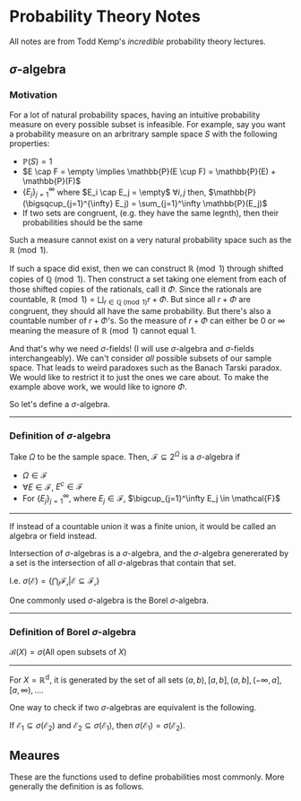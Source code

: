 # Probability Theory Notes
All notes are from Todd Kemp's *incredible* probability theory lectures.

## $\sigma$-algebra
### Motivation
For a lot of natural probability spaces, having an intuitive probability measure on every possible subset is infeasible. For example, say you want a probability measure on an arbritrary sample space $S$ with the following properties:

- $\mathbb{P}(S) = 1$
- $E \cap F = \empty \implies \mathbb{P}(E \cup F) = \mathbb{P}(E) + \mathbb{P}(F)$
- $\{E_j\}_{j=1}^{\infty}$ where $E_i \cap E_j = \empty$ $\forall i, j$ then, $\mathbb{P}(\bigsqcup_{j=1}^{\infty} E_j) = \sum_{j=1}^\infty \mathbb{P}(E_j)$ 
- If two sets are congruent, (e.g. they have the same legnth), then their probabilities should be the same

Such a measure cannot exist on a very natural probability space such as the $\mathbb{R} \pmod 1$. 

If such a space did exist, then we can construct $\mathbb{R} \pmod 1$ through shifted copies of $\mathbb{Q} \pmod 1$. Then construct a set taking one element from each of those shifted copies of the rationals, call it $\Phi$. Since the rationals are countable, $\mathbb{R} \pmod 1 = \bigsqcup_{r \in \mathbb{Q} \pmod 1} r + \Phi$. But since all $r + \Phi$ are congruent, they should all have the same probability. But there's also a countable number of $r + \Phi$'s. So the measure of $r+\Phi$ can either be $0$ or $\infty$ meaning the measure of $\mathbb{R} \pmod 1$ cannot equal $1$.

And that's why we need $\sigma$-fields! (I will use $\sigma$-algebra and $\sigma$-fields interchangeably). We can't consider *all* possible subsets of our sample space. That leads to weird paradoxes such as the Banach Tarski paradox. We would like to restrict it to just the ones we care about. To make the example above work, we would like to ignore $\Phi$. 

So let's define a $\sigma$-algebra.

__________
### Definition of $\sigma$-algebra
Take $\Omega$ to be the sample space. Then, $\mathcal{F} \subseteq 2^\Omega$ is a $\sigma$-algebra if 
- $\Omega \in \mathcal{F}$
- $\forall E \in \mathcal{F}$,  $E^c \in \mathcal{F}$
- For $\{E_j\}_{j=1}^\infty$, where $E_j \in \mathcal{F}$, $\bigcup_{j=1}^\infty E_j \in \mathcal{F}$
_____________


If instead of a countable union it was a finite union, it would be called an algebra or field instead.

Intersection of $\sigma$-algebras is a $\sigma$-algebra, and the $\sigma$-algebra genererated by a set is the intersection of all $\sigma$-algebras that contain that set.

I.e. $\sigma(\mathcal{E}) = \{\bigcap_i \mathcal{F_i}|\mathcal{E} \subseteq \mathcal{F_i}\}$

One commonly used $\sigma$-algebra is the Borel $\sigma$-algebra.

____
### Definition of Borel $\sigma$-algebra

$\mathcal{B}(X) = \sigma(\text{All open subsets of } X)$
____

For $X = \mathbb{R^d}$, it is generated by the set of all sets $(a, b), [a, b], (a, b], (-\infty, a], [a, \infty), ...$.

One way to check if two $\sigma$-algebras are equivalent is the following.

If $\mathcal{E_1} \subseteq \sigma(\mathcal{E_2})$ and $\mathcal{E_2} \subseteq \sigma(\mathcal{E_1})$, then $\sigma(\mathcal{E_1}) = \sigma(\mathcal{E_2})$.


## Meaures

These are the functions used to define probabilities most commonly. More generally the definition is as follows.
